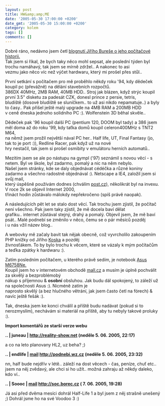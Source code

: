 ```yaml
---
layout: post
title: HW&amp;amp;ME
date: '2005-05-30 17:00:00 +0200'
date_gmt: '2005-05-30 15:00:00 +0200'
category: kolem
tags: []
comments: []
---
```

<p>Dobré ráno, nedávno jsem četl <a href="http://blog.converter.cz/index.php?m=200505#855">blognutí Jiřího Bureše o jeho počítačové historii.</a><br />
Tak jsem si říkal, že bych taky něco mohl sepsat, ale poslední týden byl trochu namáhavý, tak jsem se mírně zdržel.. A nakonec to asi<br />
vezmu jako něco víc než výčet hardwaru, který mi prošel přes stůl..</p>
<p>První setkání s počítačem pro mě proběhlo někdy roku '94, kdy dědeček koupil pc (převážně) na dělání stavebních rozpočtů.<br />
386DX 40MHz, 2MB RAM, 40MB HDD.. Stroj jak blázen, když strýc koupil první 3.5" disketu za padesát CZK, donesl prince z persie, tetris,<br />
bludiště (dosové bludiště se sluníčkem.. to už asi nikdo nepamatuje..) a byly to časy.. Pak přišel ještě malý upgrade na 4MB RAM a 200MB HDD<br />
v ceně dneska jednoho solidního PC :). Wolfenstein 3D běhal skvěle..</p>
<p>Dědeček pak '96 koupil další PC (pentium 120, DOOM byl tady) a 386 jsem měl doma až do roku '99, kdy taťka domů koupil celeron400MHz s TNT2 M64,<br />
na němž jsem prožil největší nával PC her.. Half life, UT, Final Fantasy (jo, tak to je port :)), Redline Racer, pak když už na nové<br />
hry nestačil, tak jsem si prošel osmibity v emulátoru herních automatů..</p>
<p>Mezitím jsem se ale po nástupu na gympl ('97) seznámil s novou věcí - s netem. Byl ve škole, byl zadarmo, pomalý a nic na něm nebylo.<br />
Našel jsem stránky, kde se daly objednávat cédéčka a různé koniny zadarmo a všechno radostně objednával :). Netscape a IE4, založil jsem si svůj mail,<br />
který úspěšně používám dodnes (chválím <a href="http://www.post.cz">post.cz</a>), několikrát byl na invexu. V roce 2k se objevil Internet 2000,<br />
třináct hodin zůstávalo málokdy nepřekročeno (spíš právě naopak).</p>
<p>A následujících pět let se stalo dost věcí. Tak trochu jsem zjistil, že počítač není všechno. Pak jsem taky zjistil, že mě docela baví dělat<br />
grafiku.. internet zůstával stejný, drahý a pomalý. Objevil jsem, že mě baví psát.. Malé podnebí se změnilo v něco, čemu se o pár měsíců pozděj<br />
i u nás vžil název blog..</p>
<p>A webovky mě začaly bavit tak nějak obecně, což vyvrcholilo zakoupením PHP knížky od Jiřího <a href="http://www.kosek.cz">Koska</a> a pozděj<br />
živnosťákem. To by bylo trochu k věcem, které se vázaly k mým počítačům a teďka zpátky k hardwaru :).</p>
<p>Zatím posledním počítačem, u kterého právě sedím, je notebook <a href="http://www.pcexpert.cz/dt/?c=43204">Asus M6758Ne.</a><br />
Koupil jsem ho v internetovém obchodě <a href="http://mall.cz">mall.cz</a> a musím je úplně pochválit za skvělý a bezproblémobý<br />
nákup s příjemnou &amp; <strong>osobní</strong> obsluhou. Jak budu dál spokojený, to záleží už na společnosti Asus :). Nicméně zatím je<br />
naprosto skvělý (a bez hlučného větrání, jak jsem často četl na fórech) &amp; navíc ještě fešák :).</p>
<p>Tak, dneska jsem ke konci chválil a příště budu nadávat (pokud si to nerozmyslím), nechávám si materiál na příště, aby tu nebyly takové proluky :).</p>
<div class="import-komentaru">
<p><strong>Import komentářů ze starší verze webu</strong></p>
<div class="comment">
<p style="font-weight:bold"><span class="compredmet">..</span> | <span class="comname">juneau</span> |  <a href="http://reality-show.net">http://reality-show.net</a> (neděle&nbsp;5.&nbsp;06.&nbsp;2005,&nbsp;22:17)</p>
<p>a co na leto planovany HL2, uz beha? ;) </p>
</div>
<div class="comment">
<p style="font-weight:bold"><span class="compredmet">..</span> | <span class="comname">endlife</span> |  <a href="mailto:jan.martinek@post.cz">mail</a>  <a href="http://podnebi.wz.cz">http://podnebi.wz.cz</a> (neděle&nbsp;5.&nbsp;06.&nbsp;2005,&nbsp;23:32)</p>
<p>nn, half bude nejdřív v létě.. záleží na dost věcech - čas, peníze, chuť etc.. jsem na něj zvědavý, ale chci si ho užít.. možná zahraju až někdy daleko, kdo ví.. </p>
</div>
<div class="comment">
<p style="font-weight:bold"><span class="compredmet">..</span> | <span class="comname">Soooc</span> |  <a href="mailto:xsoc@post.cz">mail</a>  <a href="http://soc.borec.cz">http://soc.borec.cz</a> (&nbsp;7.&nbsp;06.&nbsp;2005,&nbsp;19:28)</p>
<p>Já asi před dvěma mesíci dohrál Half-Life 1 a byl jsem z něj strašně unešený ;) Dohrál jsme ho na své Voodoo 3 :) </p>
</div>
</div>
